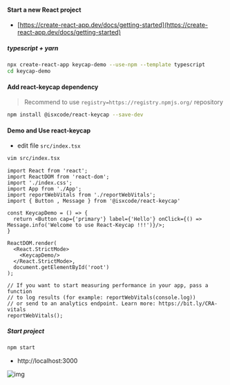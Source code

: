 #### Start a new React project

- [https://create-react-app.dev/docs/getting-started](https://create-react-app.dev/docs/getting-started)

##### typescript + yarn

```bash
npx create-react-app keycap-demo --use-npm --template typescript
cd keycap-demo
```

#### Add react-keycap dependency

> Recommend to use `registry=https://registry.npmjs.org/` repository

```bash
npm install @isxcode/react-keycap --save-dev
```

#### Demo and Use react-keycap

- edit file `src/index.tsx`

```bash
vim src/index.tsx
```

```tsx
import React from 'react';
import ReactDOM from 'react-dom';
import './index.css';
import App from './App';
import reportWebVitals from './reportWebVitals';
import { Button , Message } from '@isxcode/react-keycap'

const KeycapDemo = () => {
  return <Button cap={'primary'} label={'Hello'} onClick={() => Message.info('Welcome to use React-Keycap !!!')}/>;
}

ReactDOM.render(
  <React.StrictMode>
    <KeycapDemo/>
  </React.StrictMode>,
  document.getElementById('root')
);

// If you want to start measuring performance in your app, pass a function
// to log results (for example: reportWebVitals(console.log))
// or send to an analytics endpoint. Learn more: https://bit.ly/CRA-vitals
reportWebVitals();
```

##### Start project

```bash
npm start
```

- http://localhost:3000

![img](https://gitee.com/isxcode/blogs-galaxy-images/raw/master/keycap-docs/keycap-demo.png)